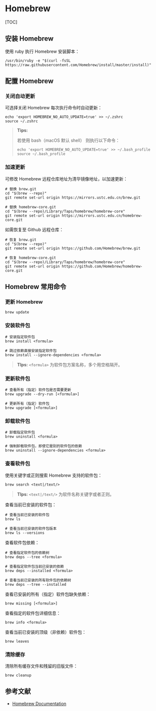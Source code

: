 # Homebrew

[TOC]

## 安装 Homebrew

使用 ruby 执行 Homebrew 安装脚本：

```shell
/usr/bin/ruby -e "$(curl -fsSL https://raw.githubusercontent.com/Homebrew/install/master/install)"
```

## 配置 Homebrew

### 关闭自动更新

可选择关闭 Homebrew 每次执行命令时自动更新：

```shell
echo 'export HOMEBREW_NO_AUTO_UPDATE=true' >> ~/.zshrc
source ~/.zshrc
```

> **Tips:**
>
> 若使用 bash（macOS 默认 shell） 则执行以下命令：
>
> ```shell
> echo 'export HOMEBREW_NO_AUTO_UPDATE=true' >> ~/.bash_profile
> source ~/.bash_profile
> ```
>

### 加速更新

可修改 Homebrew 远程仓库地址为清华镜像地址，以加速更新：

```shell
# 替换 brew.git
cd "$(brew --repo)"
git remote set-url origin https://mirrors.ustc.edu.cn/brew.git

# 替换 homebrew-core.git
cd "$(brew --repo)/Library/Taps/homebrew/homebrew-core"
git remote set-url origin https://mirrors.ustc.edu.cn/homebrew-core.git
```

如需恢复至 Github 远程仓库：

```shell
# 恢复 brew.git
cd "$(brew --repo)"
git remote set-url origin https://github.com/Homebrew/brew.git

# 恢复 homebrew-core.git
cd "$(brew --repo)/Library/Taps/homebrew/homebrew-core"
git remote set-url origin https://github.com/Homebrew/homebrew-core.git
```

## Homebrew 常用命令

### 更新 Homebrew

```shell
brew update
```

### 安装软件包

```shell
# 安装指定软件包
brew install <formula>

# 跳过依赖直接安装指定软件包
brew install --ignore-dependencies <formula>
```

> **TIps:** `<formula>` 为软件包方案名称，多个用空格隔开。

### 更新软件包

```shell
# 查看所有（指定）软件包是否需要更新
brew upgrade --dry-run [<formula>]

# 更新所有（指定）软件包
brew upgrade [<formula>]
```

### 卸载软件包

```shell
# 卸载指定软件包
brew uninstall <formula>

# 强制卸载软件包，即使它是别的软件包的依赖
brew uninstall --ignore-dependencies <formula>
```

### 查看软件包

使用关键字或正则搜索 Homebrew 支持的软件包：

```shell
brew search <text|/text/>
```

> **TIps:** `<text|/text/>` 为软件名称关键字或者正则。

查看当前已安装的软件包：

```shell
# 查看当前已安装的软件包
brew ls

# 查看当前已安装的软件包版本
brew ls --versions
```

查看软件包依赖：

```shell
# 查看指定软件包的依赖树
brew deps --tree <formula>

# 查看指定软件包当前已安装的依赖
brew deps --installed <formula>

# 查看当前已安装的所有软件包的依赖树
brew deps --tree --installed
```

查看已安装的所有（指定）软件包缺失依赖：

```shell
brew missing [<formula>]
```

查看指定的软件包详细信息：

```shell
brew info <formula>
```

查看当前已安装的顶级（非依赖）软件包：

```shell
brew leaves
```

### 清除缓存

清除所有缓存文件和残留的旧版文件：

```shell
brew cleanup
```

## 参考文献

- [Homebrew Documentation](https://docs.brew.sh/Manpage)


